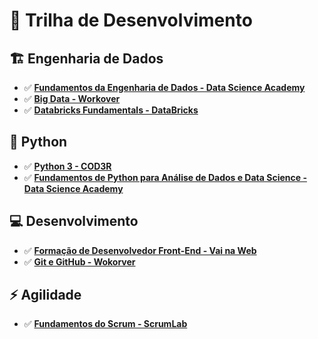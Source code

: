 # 🚀 Trilha de Desenvolvimento  

## 🏗️ Engenharia de Dados  
- ✅ [**Fundamentos da Engenharia de Dados - Data Science Academy**](https://www.datascienceacademy.com.br/course/fundamentos-de-engenharia-de-dados)  
- ✅ [**Big Data - Workover**](https://workover.com.br/cursos/61/big-data)  
- ✅ [**Databricks Fundamentals - DataBricks**](https://customer-academy.databricks.com/learn/learning-plans/215/databricks-fundamentals-learning-plan)  
<!-- - ⬜ [**Big Data - IBM**](https://cognitiveclass.ai/learn/big-data-ibm) (Em andamento) -->  

## 🐍 Python  
- ✅ [**Python 3 - COD3R**](https://www.cod3r.com.br/courses/take/python-3-curso-rapido/lessons/12690034-introducao-do-curso)  
- ✅ [**Fundamentos de Python para Análise de Dados e Data Science - Data Science Academy**](https://www.datascienceacademy.com.br/cursosgratuitos)  

## 💻 Desenvolvimento  
- ✅ [**Formação de Desenvolvedor Front-End - Vai na Web**](https://vainaweb.com.br/carreiras)  
- ✅ [**Git e GitHub - Wokorver**](https://workover.com.br/cursos/167/git-github) 

## ⚡ Agilidade  
- ✅ [**Fundamentos do Scrum - ScrumLab**](https://www.aprendascrum.com.br/products/registered-scrum-basic/categories/2154617530/posts/2174624511)  
